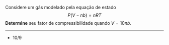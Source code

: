 Considere um gás modelado pela equação de estado
$$
P(V - nb) = nRT
$$
**Determine** seu fator de compressibilidade quando $V = 10 n b$. 

---
- 10/9
